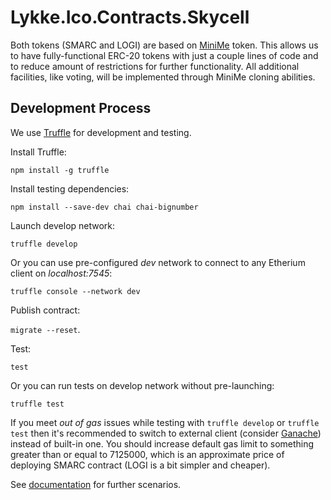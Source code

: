 # Lykke.Ico.Contracts.Skycell

Both tokens (SMARC and LOGI) are based on [MiniMe](https://github.com/Giveth/minime) token.
This allows us to have fully-functional ERC-20 tokens with just a couple lines of code and to reduce amount of restrictions for further functionality.
All additional facilities, like voting, will be implemented through MiniMe cloning abilities.

## Development Process

We use [Truffle](http://truffleframework.com/docs/) for development and testing.

Install Truffle:

```npm install -g truffle```

Install testing dependencies:

```npm install --save-dev chai chai-bignumber```

Launch develop network:

```truffle develop```

Or you can use pre-configured *dev* network to connect to any Etherium client on *localhost:7545*: 

```truffle console --network dev```

Publish contract:

```migrate --reset```.

Test:

```test```

Or you can run tests on develop network without pre-launching:

```truffle test```

If you meet *out of gas* issues while testing with ```truffle develop``` or ```truffle test``` then it's recommended to switch to external client (consider [Ganache](truffleframework.com/ganache/)) instead of built-in one. You should increase default gas limit to something greater than or equal to 7125000, which is an approximate price of deploying SMARC contract (LOGI is a bit simpler and cheaper).

See [documentation](http://truffleframework.com/docs/) for further scenarios.